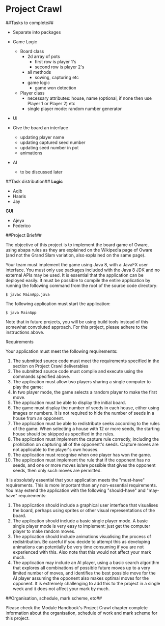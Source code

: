 # Project Crawl #

##Tasks to complete##
- Separate into packages
- Game Logic
  - Board class
    - 2d array of pots
      - first row is player 1's
      - second row is player 2's
    - all methods
      - sowing, capturing etc
    - game logic
      - game won detection
  - Player class 
    - necessary attributes: house, name (optional, if none then use Player 1 or Player 2) etc
    - single player mode: random number generator
- UI
 - Give the board an interface
    - updating player name
    - updating captured seed number
    - updating seed number in pot
    - animations

- AI
  - to be discussed later


##Task distribution##
**Logic**
- Aqib
- Haaris
- Jay

**GUI**
- Ajeya
- Federico


##Project Brief##

The objective of this project is to implement the board game of Oware, using abapa rules as they are explained on the Wikipedia page of Oware (and not the Grand Slam variation, also explained on the same page).

Your team must implement the game using Java 8, with a JavaFX user interface. You must only use packages included with the Java 8 JDK and no external APIs may be used. It is essential that the application can be deployed easily. It must be possible to compile the entire application by running the following command from the root of the source code directory:

`$ javac MainApp.java`

The following application must start the application:

`$ java MainApp`

Note that in future projects, you will be using build tools instead of this somewhat convoluted approach. For this project, please adhere to the instructions above.

Requirements

Your application must meet the following requirements:

1. The submitted source code must meet the requirements specified in the section on Project Crawl deliverables
2. The submitted source code must compile and execute using the commands specified above.
3. The application must allow two players sharing a single computer to play the game:
3. In two player mode, the game selects a random player to make the first move.
4. The application must be able to display the initial board.
5. The game must display the number of seeds in each house, either using images or numbers. It is not required to hide the number of seeds in a house from an opponent.
6. The application must be able to redistribute seeks according to the rules of the game. When selecting a house with 12 or more seeds, the starting house should be skipped as specified in the rules.
7. The application must implement the capture rule correctly, including the prohibition on capturing all of the opponent's seeds. Capture moves are not applicable to the player's own houses.
8. The application must recognise when one player has won the game.
9. The application must implement the rule that if the opponent has no seeds, and one or more moves is/are possible that gives the opponent seeds, then only such moves are permitted.

It is absolutely essential that your application meets the "must-have" requirements. This is more important than any non-essential requirements. You may extend the application with the following "should-have" and "may-have" requirements:

1. The application should include a graphical user interface that visualises the board, perhaps using sprites or other visual representations of the board.
2. The application should include a basic single player mode. A basic single player mode is very easy to implement: just get the computer player to make random moves.
3. The application should include animations visualising the process of redistribution. Be careful if you decide to attempt this as developing animations can potentially be very time consuming if you are not experienced with this. Also note that this would not affect your mark much.
4. The application may include an AI player, using a basic search algorithm that explores all combinations of possible future moves up to a very limited number of moves, and identifies the best possible move for the AI player assuming the opponent also makes optimal moves for the opponent. It is extremely challenging to add this to the project in a single week and it does not affect your mark by much.


##Organisation, schedule, mark scheme, etc##

Please check the Module Handbook's Project Crawl chapter complete information about the organisation, schedule of work and mark scheme for this project.

